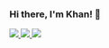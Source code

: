 ### Hi there, I'm Khan! 👋
 
<!--
**Imyukehan/Imyukehan** is a ✨ _special_ ✨ repository because its `README.md` (this file) appears on your GitHub profile.
Here are some ideas to get you started:
- 🔭 I’m currently working on ...
- 🌱 I’m currently learning ...
- 👯 I’m looking to collaborate on ...
- 🤔 I’m looking for help with ...
- 💬 Ask me about ...
- 📫 How to reach me: ...
- 😄 Pronouns: ...
- ⚡ Fun fact: ...
-->

<a href="https://github.com/Imyukehan">
    <img src="https://github-readme-stats-eight-theta.vercel.app/api?username=Imyukehan&show_icons=true&theme=algolia&include_all_commits=true&count_private=true&hide=prs,issues"/>
</a>
<a href="https://github.com/Imyukehan">
    <img src="https://github-readme-stats-eight-theta.vercel.app/api/top-langs/?username=Imyukehan&layout=compact&langs_count=8&theme=algolia"/>
</a>
<a href="https://Imyukehan.github.io">
    <img src="https://github-readme-stats.anuraghazra1.vercel.app/api/pin/?username=Imyukehan&repo=Imyukehan.github.io&theme=algolia" />
</a>
